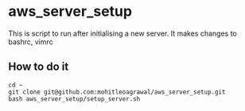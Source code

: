 # aws_server_setup
This is script to run after initialising a new server.
It makes changes to bashrc, vimrc

## How to do it

```
cd ~
git clone git@github.com:mohitleoagrawal/aws_server_setup.git
bash aws_server_setup/setup_server.sh
```

